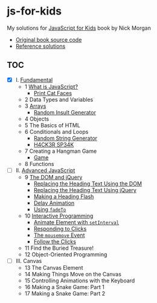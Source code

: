 # js-for-kids

My solutions for [JavaScript for Kids][1] book by Nick Morgan

- [Original book source code](book_code)
- [Reference solutions](reference_solutions)

## TOC

- [x] I. [Fundamental](my_solutions/fundamental)
    - 1 [What is JavaScript?](my_solutions/fundamental/what_is_js)
        - [Print Cat Faces](my_solutions/fundamental/what_is_js/print_cat_face.js)
    - 2 Data Types and Variables
    - 3 [Arrays](my_solutions/fundamental/arrays)
        - [Random Insult Generator](my_solutions/fundamental/arrays/random_insult_generator.js)
    - 4 Objects
    - 5 The Basics of HTML
    - 6 Conditionals and Loops
        - [Random String Generator](my_solutions/fundamental/conditionals_and_loops/random_string_generator.js)
        - [H4CK3R SP34K](my_solutions/fundamental/conditionals_and_loops/h4ck3r_sp34k.js)
    - 7 Creating a Hangman Game
        - [Game](my_solutions/fundamental/creating_a_hangman_game/game.js)
    - 8 Functions
- [ ] II. [Advanced JavaScript](my_solutions/advanced_javascript)
    - 9 [The DOM and jQuery](my_solutions/advanced_javascript/the_dom_and_jquery)
        - [Replacing the Heading Text Using the DOM](my_solutions/advanced_javascript/the_dom_and_jquery/replace_heading.html)
        - [Replacing the Heading Text Using jQuery](my_solutions/advanced_javascript/the_dom_and_jquery/replace_with_jquery.html)
        - [Making a Heading Flash](my_solutions/advanced_javascript/the_dom_and_jquery/flashing_heading.html)
        - [Delay Animation](my_solutions/advanced_javascript/the_dom_and_jquery/delay_animation.html)
        - [Using `fadeTo`](my_solutions/advanced_javascript/the_dom_and_jquery/fade_to.html)
    - 10 [Interactive Programming](my_solutions/advanced_javascript/interactive_programming)
        - [Animate Element with `setInterval`](my_solutions/advanced_javascript/interactive_programming/animate_element.html)
        - [Responding to Clicks](my_solutions/advanced_javascript/interactive_programming/responding_to_clicks.html)
        - [The `mousemove` Event](my_solutions/advanced_javascript/interactive_programming/mouse_move_event.html)
        - [Follow the Clicks](my_solutions/advanced_javascript/interactive_programming/follow_clicks.html)
    - 11 Find the Buried Treasure!
    - 12 Object-Oriented Programming
- [ ] III. Canvas
    - 13 The Canvas Element
    - 14 Making Things Move on the Canvas
    - 15 Controlling Animations with the Keyboard
    - 16 Making a Snake Game: Part 1
    - 17 Making a Snake Game: Part 2

[1]: https://nostarch.com/javascriptforkids
